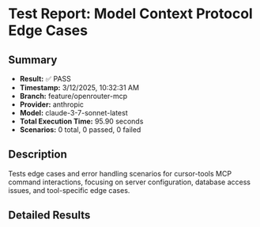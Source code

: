 # Test Report: Model Context Protocol Edge Cases

## Summary

- **Result:** ✅ PASS
- **Timestamp:** 3/12/2025, 10:32:31 AM
- **Branch:** feature/openrouter-mcp
- **Provider:** anthropic
- **Model:** claude-3-7-sonnet-latest
- **Total Execution Time:** 95.90 seconds
- **Scenarios:** 0 total, 0 passed, 0 failed

## Description

Tests edge cases and error handling scenarios for cursor-tools MCP command interactions, focusing on server configuration, database access issues, and tool-specific edge cases.

## Detailed Results

